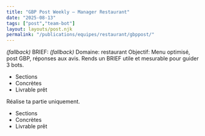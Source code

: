 ```yaml
---
title: "GBP Post Weekly — Manager Restaurant"
date: "2025-08-13"
tags: ["post","team-bot"]
layout: layouts/post.njk
permalink: "/publications/equipes/restaurant/gbppost/"
---
```

*(fallback)* BRIEF:
*(fallback)* Domaine: restaurant
Objectif: Menu optimisé, post GBP, réponses aux avis.
Rends un BRIEF utile et mesurable pour guider 3 bots.

- Sections
- Concrètes
- Livrable prêt

Réalise ta partie uniquement.

- Sections
- Concrètes
- Livrable prêt
